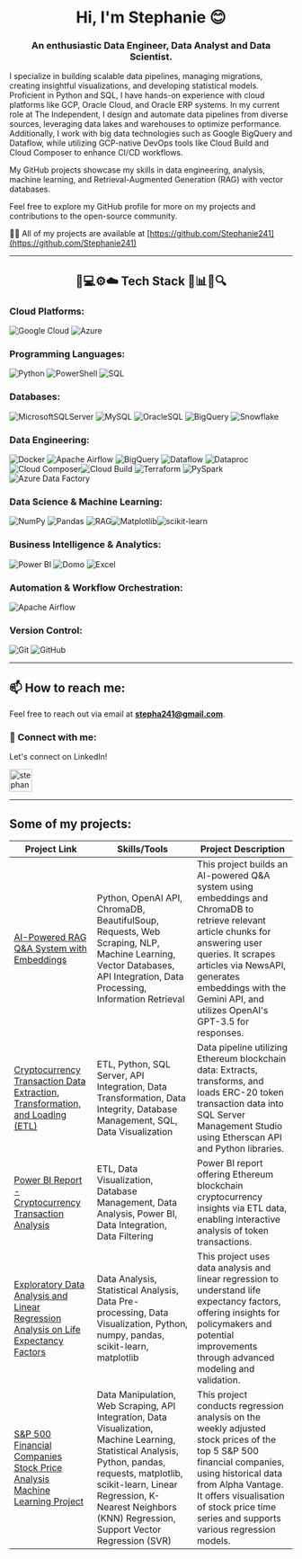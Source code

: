 <h1 align="center">Hi, I'm Stephanie 😊 </h1>
<h3 align="center">An enthusiastic Data Engineer, Data Analyst and Data Scientist. </h3>

I specialize in building scalable data pipelines, managing migrations, creating insightful visualizations, and developing statistical models. Proficient in Python and SQL, I have hands-on experience with cloud platforms like GCP, Oracle Cloud, and Oracle ERP systems. In my current role at The Independent, I design and automate data pipelines from diverse sources, leveraging data lakes and warehouses to optimize performance. Additionally, I work with big data technologies such as Google BigQuery and Dataflow, while utilizing GCP-native DevOps tools like Cloud Build and Cloud Composer to enhance CI/CD workflows.

My GitHub projects showcase my skills in data engineering, analysis, machine learning, and Retrieval-Augmented Generation (RAG) with vector databases.

Feel free to explore my GitHub profile for more on my projects and contributions to the open-source community.

👨‍💻 All of my projects are available at [https://github.com/Stephanie241](https://github.com/Stephanie241)

---
<h2 align="center">🚀💻⚙️☁️ Tech Stack 🔗📊🔧🔍</h2>

### Cloud Platforms:
![Google Cloud](https://img.shields.io/badge/GoogleCloud-%23FFD700.svg?style=for-the-badge&logo=google-cloud&logoColor=black) ![Azure](https://img.shields.io/badge/azure-%230072C6.svg?style=for-the-badge&logo=microsoftazure&logoColor=white)

### Programming Languages:
![Python](https://img.shields.io/badge/python-3670A0?style=for-the-badge&logo=python&logoColor=ffdd54)   ![PowerShell](https://img.shields.io/badge/PowerShell-%235391FE.svg?style=for-the-badge&logo=powershell&logoColor=white) ![SQL](https://img.shields.io/badge/SQL-%2307405B.svg?style=for-the-badge&logo=postgresql&logoColor=white)

### Databases:
![MicrosoftSQLServer](https://img.shields.io/badge/Microsoft%20SQL%20Server-CC2927?style=for-the-badge&logo=microsoft%20sql%20server&logoColor=white) ![MySQL](https://img.shields.io/badge/mysql-4479A1.svg?style=for-the-badge&logo=mysql&logoColor=white) ![OracleSQL](https://img.shields.io/badge/Oracle-FF0000?style=for-the-badge&logo=oracle&logoColor=white) ![BigQuery](https://img.shields.io/badge/Google%20BigQuery-%234285F4.svg?style=for-the-badge&logo=google-cloud&logoColor=white)   ![Snowflake](https://img.shields.io/badge/Snowflake-%234B8B3B.svg?style=for-the-badge&logo=snowflake&logoColor=white)

### Data Engineering:
![Docker](https://img.shields.io/badge/docker-%230db7ed.svg?style=for-the-badge&logo=docker&logoColor=white) ![Apache Airflow](https://img.shields.io/badge/Apache%20Airflow-017CEE?style=for-the-badge&logo=Apache%20Airflow&logoColor=white) ![BigQuery](https://img.shields.io/badge/BigQuery-%23007A3D.svg?style=for-the-badge&logo=googlebigquery&logoColor=white) ![Dataflow](https://img.shields.io/badge/Google%20Dataflow-%236c6ed2.svg?style=for-the-badge&logo=googlecloud&logoColor=white) ![Dataproc](https://img.shields.io/badge/Cloud%20Dataproc-%232d5a94.svg?style=for-the-badge&logo=googlecloud&logoColor=white) ![Cloud Composer](https://img.shields.io/badge/Cloud%20Composer-%232f6c8f.svg?style=for-the-badge&logo=googlecloud&logoColor=white)![Cloud Build](https://img.shields.io/badge/Cloud%20Build-%233D63B7.svg?style=for-the-badge&logo=googlecloud&logoColor=white) ![Terraform](https://img.shields.io/badge/Terraform-%235835CC.svg?style=for-the-badge&logo=terraform&logoColor=white) ![PySpark](https://img.shields.io/badge/PySpark-%23E25A1C.svg?style=for-the-badge&logo=apachespark&logoColor=white) ![Azure Data Factory](https://img.shields.io/badge/Azure%20Data%20Factory-%230072C6.svg?style=for-the-badge&logo=azuredevops&logoColor=white) 

### Data Science & Machine Learning:
![NumPy](https://img.shields.io/badge/numpy-%23013243.svg?style=for-the-badge&logo=numpy&logoColor=white) ![Pandas](https://img.shields.io/badge/pandas-%23150458.svg?style=for-the-badge&logo=pandas&logoColor=white) ![RAG](https://img.shields.io/badge/RAG-%234B0082.svg?style=for-the-badge&logo=ai&logoColor=white)![Matplotlib](https://img.shields.io/badge/Matplotlib-%23ffffff.svg?style=for-the-badge&logo=Matplotlib&logoColor=black)![scikit-learn](https://img.shields.io/badge/scikit--learn-%23F7931E.svg?style=for-the-badge&logo=scikit-learn&logoColor=white)

### Business Intelligence & Analytics:
![Power BI](https://img.shields.io/badge/Power%20BI-%23F2C811.svg?style=for-the-badge&logo=Power-BI&logoColor=white) ![Domo](https://img.shields.io/badge/Domo-%23A6D2B4.svg?style=for-the-badge&logo=domo&logoColor=white) ![Excel](https://img.shields.io/badge/Excel-%2312A6C1.svg?style=for-the-badge&logo=microsoft-excel&logoColor=white)


### Automation & Workflow Orchestration:
![Apache Airflow](https://img.shields.io/badge/Apache%20Airflow-017CEE?style=for-the-badge&logo=Apache%20Airflow&logoColor=white)

### Version Control:
![Git](https://img.shields.io/badge/git-%23F05033.svg?style=for-the-badge&logo=git&logoColor=white) ![GitHub](https://img.shields.io/badge/github-%23121011.svg?style=for-the-badge&logo=github&logoColor=white)  

---

## 📫 How to reach me:
Feel free to reach out via email at **[stepha241@gmail.com](mailto:stepha241@gmail.com)**.


### 💬 Connect with me:
Let's connect on LinkedIn!

<p align="left">
  <a href="https://www.linkedin.com/in/spilavakis/" target="_blank">
    <img align="center" src="https://raw.githubusercontent.com/rahuldkjain/github-profile-readme-generator/master/src/images/icons/Social/linked-in-alt.svg" alt="stephanie-pilavakis" height="40" width="40" />
  </a>
</p>

---

## Some of my projects:
| Project Link | Skills/Tools | Project Description |
|--------------|--------------|---------------------|
| [AI-Powered RAG Q&A System with Embeddings](https://github.com/Stephanie241/RAG-System-with-Embeddings) | Python, OpenAI API, ChromaDB, BeautifulSoup, Requests, Web Scraping, NLP, Machine Learning, Vector Databases, API Integration, Data Processing, Information Retrieval | This project builds an AI-powered Q&A system using embeddings and ChromaDB to retrieve relevant article chunks for answering user queries. It scrapes articles via NewsAPI, generates embeddings with the Gemini API, and utilizes OpenAI's GPT-3.5 for responses. |
| [Cryptocurrency Transaction Data Extraction, Transformation, and Loading (ETL)](https://github.com/Stephanie241/EtherScanETLProject) | ETL, Python, SQL Server, API Integration, Data Transformation, Data Integrity, Database Management, SQL, Data Visualization | Data pipeline utilizing Ethereum blockchain data: Extracts, transforms, and loads ERC-20 token transaction data into SQL Server Management Studio using Etherscan API and Python libraries. |
| [Power BI Report - Cryptocurrency Transaction Analysis](https://github.com/Stephanie241/EthereumTokenGeneralReport) | ETL, Data Visualization, Database Management, Data Analysis, Power BI, Data Integration, Data Filtering | Power BI report offering Ethereum blockchain cryptocurrency insights via ETL data, enabling interactive analysis of token transactions. |
| [Exploratory Data Analysis and Linear Regression Analysis on Life Expectancy Factors](https://github.com/Stephanie241/LinearRegressionProject) | Data Analysis, Statistical Analysis, Data Pre-processing, Data Visualization, Python, numpy, pandas, scikit-learn, matplotlib | This project uses data analysis and linear regression to understand life expectancy factors, offering insights for policymakers and potential improvements through advanced modeling and validation. |
| [S&P 500 Financial Companies Stock Price Analysis Machine Learning Project](https://github.com/Stephanie241/S-P500MachineLearningProject) | Data Manipulation, Web Scraping, API Integration, Data Visualization, Machine Learning, Statistical Analysis, Python, pandas, requests, matplotlib, scikit-learn, Linear Regression, K-Nearest Neighbors (KNN) Regression, Support Vector Regression (SVR) | This project conducts regression analysis on the weekly adjusted stock prices of the top 5 S&P 500 financial companies, using historical data from Alpha Vantage. It offers visualisation of stock price time series and supports various regression models.
